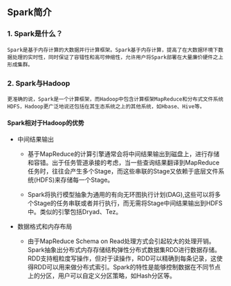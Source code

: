 ## Spark简介
### 1. Spark是什么？
    Spark是基于内存计算的大数据并行计算框架。Spark基于内存计算，提高了在大数据环境下数据处理的实时性，同时保证了容错性和高可伸缩性，允许用户将Spark部署在大量廉价硬件之上形成集群。

### 2. Spark与Hadoop

    更准确的说，Spark是一个计算框架，而Hadoop中包含计算框架MapReduce和分布式文件系统HDFS，Hadoop更广泛地说还包括在其生态系统之上的其他系统，如Hbase、Hive等。

#### Spark相对于Hadoop的优势
* 中间结果输出
    * 基于MapReduce的计算引擎通常会将中间结果输出到磁盘上，进行存储和容错。出于任务管道承接的考虑，当一些查询结果翻译到MapReduce任务时，往往会产生多个Stage，而这些串联的Stage又依赖于底层文件系统(HDFS)来存储每一个Stage。
    
    * Spark将执行模型抽象为通用的有向无环图执行计划(DAG),这些可以将多个Stage的任务串联或者并行执行，而无需将Stage中间结果输出到HDFS中。类似的引擎包括Dryad、Tez。
    
* 数据格式和内存布局
    * 由于MapReduce Schema on Read处理方式会引起较大的处理开销。Spark抽象出分布式内存存储结构弹性分布式数据集RDD进行数据存储。RDD支持粗粒度写操作，但对于读操作，RDD可以精确到每条记录，这使得RDD可以用来做分布式索引。Spark的特性是能够控制数据在不同节点上的分区，用户可以自定义分区策略，如Hash分区等。